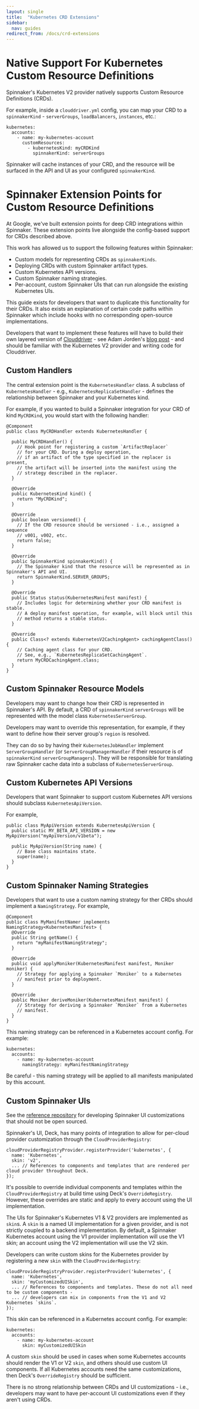 ```yaml
---
layout: single
title:  "Kubernetes CRD Extensions"
sidebar:
  nav: guides
redirect_from: /docs/crd-extensions
---
```


# Native Support For Kubernetes Custom Resource Definitions
Spinnaker's Kubernetes V2 provider natively supports Custom Resource Definitions (CRDs).

For example, inside a `clouddriver.yml` config, you can map your CRD to a `spinnakerKind` - `serverGroups`, `loadBalancers`, `instances`, etc.:

```
kubernetes:
  accounts:
    - name: my-kubernetes-account
      customResources:
        - kubernetesKind: myCRDKind
          spinnakerKind: serverGroups
```

Spinnaker will cache instances of your CRD, and the resource will be surfaced in the API and UI as your configured `spinnakerKind`.

# Spinnaker Extension Points for Custom Resource Definitions

At Google, we've built extension points for deep CRD integrations within Spinnaker.
These extension points live alongside the config-based support for CRDs described above.

This work has allowed us to support the following features within Spinnaker:

 - Custom models for representing CRDs as `spinnakerKinds`.
 - Deploying CRDs with custom Spinnaker artifact types.
 - Custom Kubernetes API versions.
 - Custom Spinnaker naming strategies.
 - Per-account, custom Spinnaker UIs that can run alongside the existing Kubernetes UIs.

This guide exists for developers that want to duplicate this functionality for their CRDs.
It also exists an explanation of certain code paths within Spinnaker which include hooks with no corresponding open-source implementations.

Developers that want to implement these features will have to build their own layered version
of [Clouddriver](https://github.com/spinnaker/clouddriver) -
see Adam Jorden's [blog post](https://blog.spinnaker.io/scaling-spinnaker-at-netflix-custom-features-and-packaging-e78536d38040) - and should be familiar with the Kubernetes V2 provider and writing code for Clouddriver.

## Custom Handlers

The central extension point is the `KubernetesHandler` class. A subclass of `KubernetesHandler` - e.g., `KubernetesReplicaSetHandler` - defines the
relationship between Spinnaker and your Kubernetes kind.

For example, if you wanted to build a Spinnaker integration for your CRD of kind `MyCRDKind`, you would start with
the following handler:

```
@Component
public class MyCRDHandler extends KubernetesHandler {

  public MyCRDHandler() {
    // Hook point for registering a custom `ArtifactReplacer`
    // for your CRD. During a deploy operation,
    // if an artifact of the type specified in the replacer is present,
    // the artifact will be inserted into the manifest using the
    // strategy described in the replacer.
  }

  @Override
  public KubernetesKind kind() {
    return "MyCRDKind";
  }

  @Override
  public boolean versioned() {
    // If the CRD resource should be versioned - i.e., assigned a sequence
    // v001, v002, etc.
    return false;
  }

  @Override
  public SpinnakerKind spinnakerKind() {
    // The Spinnaker kind that the resource will be represented as in Spinnaker's API and UI.
    return SpinnakerKind.SERVER_GROUPS;
  }

  @Override
  public Status status(KubernetesManifest manifest) {
    // Includes logic for determining whether your CRD manifest is stable.
    // A deploy manifest operation, for example, will block until this
    // method returns a stable status.
  }

  @Override
  public Class<? extends KubernetesV2CachingAgent> cachingAgentClass() {
    // Caching agent class for your CRD.
    // See, e.g., `KubernetesReplicaSetCachingAgent`.
    return MyCRDCachingAgent.class;
  }
}
```

## Custom Spinnaker Resource Models

Developers may want to change how their CRD is represented in Spinnaker's API. By default, a CRD of `spinnakerKind` `serverGroups` will
be represented with the model class `KubernetesServerGroup`.

Developers may want to override this representation, for example, if they want to define how their server group's `region` is resolved.

They can do so by having their `KubernetesJobHandler` implement `ServerGroupHandler` (or `ServerGroupManagerHandler` if their
resource is of `spinnakerKind` `serverGroupManagers`). They will be responsible for translating raw Spinnaker cache data into a
subclass of `KubernetesServerGroup`.

## Custom Kubernetes API Versions

Developers that want Spinnaker to support custom Kubernetes API versions should subclass `KubernetesApiVersion`.

For example,

```
public class MyApiVersion extends KubernetesApiVersion {
  public static MY_BETA_API_VERSION = new MyApiVersion("myApiVersion/v1beta");

  public MyApiVersion(String name) {
    // Base class maintains state.
    super(name);
  }
}
```

## Custom Spinnaker Naming Strategies

Developers that want to use a custom naming strategy for ther CRDs should implement a `NamingStrategy`. For example,

```
@Component
public class MyManifestNamer implements NamingStrategy<KubernetesManifest> {
  @Override
  public String getName() {
    return "myManifestNamingStrategy";
  }

  @Override
  public void applyMoniker(KubernetesManifest manifest, Moniker moniker) {
    // Strategy for applying a Spinnaker `Moniker` to a Kubernetes
    // manifest prior to deployment.
  }

  @Override
  public Moniker deriveMoniker(KubernetesManifest manifest) {
    // Strategy for deriving a Spinnaker `Moniker` from a Kubernetes
    // manifest.
  }
}
```

This naming strategy can be referenced in a Kubernetes account config. For example:

```
kubernetes:
  accounts:
    - name: my-kubernetes-account
      namingStrategy: myManifestNamingStrategy
```

Be careful - this naming strategy will be applied to all manifests manipulated by this account.

## Custom Spinnaker UIs

See the [reference repository](https://github.com/spinnaker/deck-customized) for developing Spinnaker UI customizations that
should not be open sourced.

Spinnaker's UI, Deck, has many points of integration to allow for per-cloud provider customization through the `CloudProviderRegistry`:

```
cloudProviderRegistryProvider.registerProvider('kubernetes', {
  name: 'Kubernetes',
  skin: 'v2',
  ... // References to components and templates that are rendered per cloud provider throughout Deck.
});
```

It's possible to override individual components and templates within the `CloudProviderRegistry` at build time
using Deck's `OverrideRegistry`.
However, these overrides are static and apply to every account using the UI implementation.

The UIs for Spinnaker's Kubernetes V1 & V2 providers are implemented as `skin`s. A `skin` is a named UI implementation for a given provider, and
is not strictly coupled to a backend implementation. By default, a Spinnaker Kubernetes account using the V1 provider implementation
will use the V1 skin; an account using the V2 implementation will use the V2 skin.

Developers can write custom skins for the Kubernetes provider by registering a new `skin` with the `CloudProviderRegistry`:

```
cloudProviderRegistryProvider.registerProvider('kubernetes', {
  name: 'Kubernetes',
  skin: 'myCustomizedUISkin',
  ... // References to components and templates. These do not all need to be custom components -
  ... // developers can mix in components from the V1 and V2 Kubernetes `skins`.
});
```

This skin can be referenced in a Kubernetes account config. For example:

```
kubernetes:
  accounts:
    - name: my-kubernetes-account
      skin: myCustomizedUISkin
```

A custom `skin` should be used in cases when some Kubernetes accounts should render the V1 or V2 `skin`, and others should use custom UI components.
If all Kubernetes accounts need the same customizations, then Deck's `OverrideRegistry` should be sufficient.

There is no strong relationship between CRDs and UI customizations - i.e., developers may want to have per-account UI customizations even
if they aren't using CRDs.

